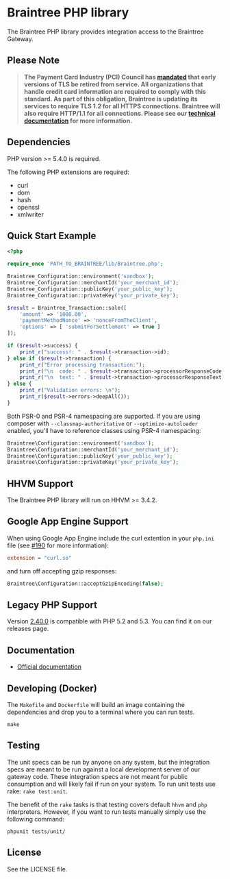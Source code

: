 # Braintree PHP library

The Braintree PHP library provides integration access to the Braintree Gateway.

## Please Note
> **The Payment Card Industry (PCI) Council has [mandated](https://blog.pcisecuritystandards.org/migrating-from-ssl-and-early-tls) that early versions of TLS be retired from service.  All organizations that handle credit card information are required to comply with this standard. As part of this obligation, Braintree is updating its services to require TLS 1.2 for all HTTPS connections. Braintree will also require HTTP/1.1 for all connections. Please see our [technical documentation](https://github.com/paypal/tls-update) for more information.**

## Dependencies

PHP version >= 5.4.0 is required.

The following PHP extensions are required:

* curl
* dom
* hash
* openssl
* xmlwriter

## Quick Start Example

```php
<?php

require_once 'PATH_TO_BRAINTREE/lib/Braintree.php';

Braintree_Configuration::environment('sandbox');
Braintree_Configuration::merchantId('your_merchant_id');
Braintree_Configuration::publicKey('your_public_key');
Braintree_Configuration::privateKey('your_private_key');

$result = Braintree_Transaction::sale([
    'amount' => '1000.00',
    'paymentMethodNonce' => 'nonceFromTheClient',
    'options' => [ 'submitForSettlement' => true ]
]);

if ($result->success) {
    print_r("success!: " . $result->transaction->id);
} else if ($result->transaction) {
    print_r("Error processing transaction:");
    print_r("\n  code: " . $result->transaction->processorResponseCode);
    print_r("\n  text: " . $result->transaction->processorResponseText);
} else {
    print_r("Validation errors: \n");
    print_r($result->errors->deepAll());
}
```

Both PSR-0 and PSR-4 namespacing are supported. If you are using composer with `--classmap-authoritative` or
`--optimize-autoloader` enabled, you'll have to reference classes using PSR-4 namespacing:

```php
Braintree\Configuration::environment('sandbox');
Braintree\Configuration::merchantId('your_merchant_id');
Braintree\Configuration::publicKey('your_public_key');
Braintree\Configuration::privateKey('your_private_key');
```

## HHVM Support

The Braintree PHP library will run on HHVM >= 3.4.2.

## Google App Engine Support

When using Google App Engine include the curl extention in your `php.ini` file (see [#190](https://github.com/braintree/braintree_php/issues/190) for more information):

```ini
extension = "curl.so"
```

and turn off accepting gzip responses:

```php
Braintree\Configuration::acceptGzipEncoding(false);
```

## Legacy PHP Support

Version [2.40.0](https://github.com/braintree/braintree_php/releases/tag/2.40.0) is compatible with PHP 5.2 and 5.3. You can find it on our releases page.

## Documentation

 * [Official documentation](https://developers.braintreepayments.com/php/sdk/server/overview)

## Developing (Docker)

The `Makefile` and `Dockerfile` will build an image containing the dependencies and drop you to a terminal where you can run tests.

```
make
```

## Testing

The unit specs can be run by anyone on any system, but the integration specs are meant to be run against a local development server of our gateway code. These integration specs are not meant for public consumption and will likely fail if run on your system. To run unit tests use rake: `rake test:unit`.

The benefit of the `rake` tasks is that testing covers default `hhvm` and `php` interpreters. However, if you want to run tests manually simply use the following command:
```
phpunit tests/unit/
```

## License

See the LICENSE file.

